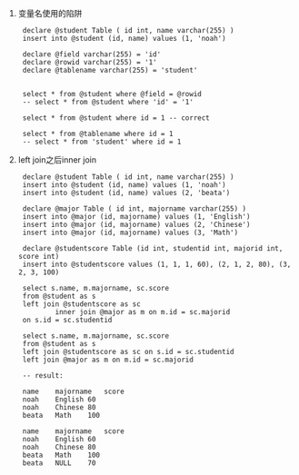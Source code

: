1. 变量名使用的陷阱
   
        declare @student Table ( id int, name varchar(255) )
        insert into @student (id, name) values (1, 'noah')

        declare @field varchar(255) = 'id'
        declare @rowid varchar(255) = '1'
        declare @tablename varchar(255) = 'student'


        select * from @student where @field = @rowid 
        -- select * from @student where 'id' = '1'

        select * from @student where id = 1 -- correct

        select * from @tablename where id = 1
        -- select * from 'student' where id = 1 

2. left join之后inner join

        declare @student Table ( id int, name varchar(255) )
        insert into @student (id, name) values (1, 'noah')
        insert into @student (id, name) values (2, 'beata')                

        declare @major Table ( id int, majorname varchar(255) )
        insert into @major (id, majorname) values (1, 'English')
        insert into @major (id, majorname) values (2, 'Chinese')
        insert into @major (id, majorname) values (3, 'Math')

        declare @studentscore Table (id int, studentid int, majorid int, score int)
        insert into @studentscore values (1, 1, 1, 60), (2, 1, 2, 80), (3, 2, 3, 100)

        select s.name, m.majorname, sc.score 
		from @student as s
        left join @studentscore as sc
                inner join @major as m on m.id = sc.majorid
        on s.id = sc.studentid

        select s.name, m.majorname, sc.score 
		from @student as s
        left join @studentscore as sc on s.id = sc.studentid
        left join @major as m on m.id = sc.majorid        

        -- result:

        name	majorname	score
        noah	English	60
        noah	Chinese	80
        beata	Math	100

        name	majorname	score
        noah	English	60
        noah	Chinese	80
        beata	Math	100
        beata	NULL	70
                